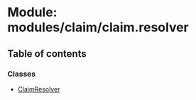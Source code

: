 # Module: modules/claim/claim.resolver

## Table of contents

### Classes

- [ClaimResolver](../classes/modules_claim_claim_resolver.ClaimResolver.md)
